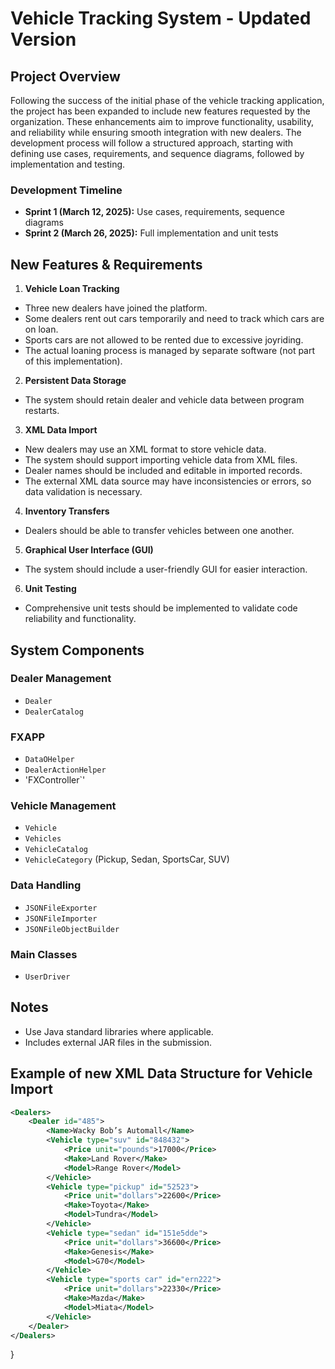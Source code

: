 # Vehicle Tracking System - Updated Version

## Project Overview
Following the success of the initial phase of the vehicle tracking application, the project has been expanded to include new features requested by the organization. These enhancements aim to improve functionality, usability, and reliability while ensuring smooth integration with new dealers. The development process will follow a structured approach, starting with defining use cases, requirements, and sequence diagrams, followed by implementation and testing.

### Development Timeline
- **Sprint 1 (March 12, 2025):** Use cases, requirements, sequence diagrams
- **Sprint 2 (March 26, 2025):** Full implementation and unit tests

## New Features & Requirements
1. **Vehicle Loan Tracking**
- Three new dealers have joined the platform.
- Some dealers rent out cars temporarily and need to track which cars are on loan.
- Sports cars are not allowed to be rented due to excessive joyriding.
- The actual loaning process is managed by separate software (not part of this implementation).

2. **Persistent Data Storage**
- The system should retain dealer and vehicle data between program restarts.

3. **XML Data Import**
- New dealers may use an XML format to store vehicle data.
- The system should support importing vehicle data from XML files.
- Dealer names should be included and editable in imported records.
- The external XML data source may have inconsistencies or errors, so data validation is necessary.

4. **Inventory Transfers**
- Dealers should be able to transfer vehicles between one another.

5. **Graphical User Interface (GUI)**
- The system should include a user-friendly GUI for easier interaction.

6. **Unit Testing**
- Comprehensive unit tests should be implemented to validate code reliability and functionality.

## System Components
### Dealer Management
- `Dealer`
- `DealerCatalog`

### FXAPP
- `DataOHelper`
- `DealerActionHelper`
- 'FXController`'

### Vehicle Management
- `Vehicle`
- `Vehicles`
- `VehicleCatalog`
- `VehicleCategory` (Pickup, Sedan, SportsCar, SUV)

### Data Handling
- `JSONFileExporter`
- `JSONFileImporter`
- `JSONFileObjectBuilder`

### Main Classes
- `UserDriver`

## Notes
- Use Java standard libraries where applicable.
- Includes external JAR files in the submission.

## Example of new XML Data Structure for Vehicle Import
```xml
<Dealers>
    <Dealer id="485">
        <Name>Wacky Bob’s Automall</Name>
        <Vehicle type="suv" id="848432">
            <Price unit="pounds">17000</Price>
            <Make>Land Rover</Make>
            <Model>Range Rover</Model>
        </Vehicle>
        <Vehicle type="pickup" id="52523">
            <Price unit="dollars">22600</Price>
            <Make>Toyota</Make>
            <Model>Tundra</Model>
        </Vehicle>
        <Vehicle type="sedan" id="151e5dde">
            <Price unit="dollars">36600</Price>
            <Make>Genesis</Make>
            <Model>G70</Model>
        </Vehicle>
        <Vehicle type="sports car" id="ern222">
            <Price unit="dollars">22330</Price>
            <Make>Mazda</Make>
            <Model>Miata</Model>
        </Vehicle>
    </Dealer>
</Dealers>
```


}